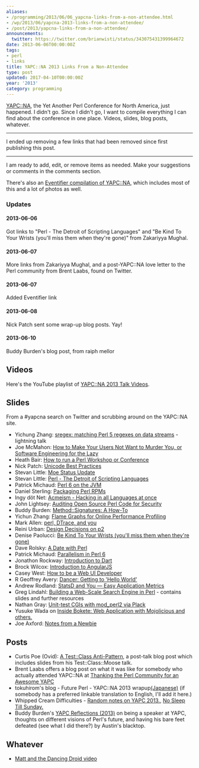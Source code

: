 ```yaml
---
aliases:
- /programming/2013/06/06_yapcna-links-from-a-non-attendee.html
- /wp/2013/06/yapcna-2013-links-from-a-non-attendee/
- /post/2013/yapcna-links-from-a-non-attendee/
announcements:
  twitter: https://twitter.com/brianwisti/status/343075431399964672
date: 2013-06-06T00:00:00Z
tags:
- perl
- links
title: YAPC::NA 2013 Links From a Non-Attendee
type: post
updated: 2017-04-10T00:00:00Z
year: '2013'
category: programming
---
```


[YAPC::NA](http://yapcna.org), the Yet Another Perl Conference for
North America, just happened. I didn't go. Since I didn't go, I want
to compile everything I can find about the conference in one
place. Videos, slides, blog posts, whatever.
<!--more-->

****

I ended up removing a few links that had been removed since first publishing this post.

****

I am ready to add, edit, or remove items as needed. Make your
suggestions or comments in the comments section.

There's also an [Eventifier compilation of YAPC::NA](http://eventifier.co/event/yapc13/), which includes most of this and a lot of photos as well.

### Updates

#### 2013-06-06

Got links to "Perl - The Detroit of Scripting Languages" and "Be Kind
To Your Wrists (you'll miss them when they're gone)" from Zakariyya
Mughal.

#### 2013-06-07

More links from Zakariyya Mughal, and a post-YAPC::NA love letter to
the Perl community from Brent Laabs, found on Twitter.

#### 2013-06-07

Added Eventifier link

#### 2013-06-08

Nick Patch sent some wrap-up blog posts. Yay!

#### 2013-06-10

Buddy Burden's blog post, from raiph mellor

## Videos

Here's the YouTube playlist of [YAPC::NA 2013 Talk Videos](https://www.youtube.com/playlist?list=PLA9_Hq3zhoFy0zej1j4QZtz5awFKXunZX).
	

## Slides

From a #yapcna search on Twitter and scrubbing around on the YAPC::NA site.
        
  * Yichung Zhang: [sregex: matching Perl 5 regexes on data streams](http://agentzh.org/misc/slides/yapc-na-2013-sregex.pdf) - lightning talk
  * Joe McMahon: [ How to Make Your Users Not Want to Murder You, or Software Engineering for the Lazy](http://www.slideshare.net/joe_mcmahon/how-to-make-your-users-not-want-to-murder-you-22396291)
  * Heath Bair: [How to run a Perl Workshop or Conference](https://docs.google.com/presentation/d/1HSnci2xflsStMcktaWKQ_6f5jm3yhl1coUg9tC-8iuQ/edit#slide=id.p)
  * Nick Patch: [Unicode Best Practices](https://speakerdeck.com/patch/unicode-best-practices-in-perl)
  * Stevan Little: [Moe Status Update](https://speakerdeck.com/stevan_little/moe-status-update)
  * Stevan Little: [Perl - The Detroit of Scripting Languages](https://speakerdeck.com/stevan_little/perl-the-detroit-of-scripting-languages)
  * Patrick Michaud: [Perl 6 on the JVM](http://pmichaud.com/2013/pres/yapcna-perljvm/slides/start.html)
  * Daniel Sterling: [Packaging Perl RPMs](https://github.com/eqhmcow/rpm-talk)
  * Ingy döt Net: [Acmeism - Hacking in all Languages at once](https://github.com/ingydotnet/acmeism-yapcna2013-talk)
  * John Lightsey: [Auditing Open Source Perl Code for Security](http://nixnuts.net/YAPCNA-2013-Auditing.pdf)
  * Buddy Burden: [Method::Signatures: A How-To](https://github.com/schwern/method-signatures/blob/master/talks/MShowto.pdf?raw=true)
  * Yichun Zhang: [Flame Graphs for Online Performance Profiling](http://agentzh.org/misc/slides/yapc-na-2013-flame-graphs.pdf)
  * Mark Allen: [perl, DTrace, and you](https://speakerdeck.com/mrallen1/perl-dtrace-and-you)
  * Reini Urban: [Design Decisions on p2](http://perl11.org/p2/p2-yapcna2013.pdf)
  * Denise Paolucci: [Be Kind To Your Wrists (you'll miss them when they're gone)](http://www.slideshare.net/dreamwidth/be-kind-to-your-hands)
  * Dave Rolsky: [A Date with Perl](http://www.houseabsolute.com/presentations/github/a-date-with-perl/)
  * Patrick Michaud: [Parallelism in Perl 6](http://pmichaud.com/2013/pres/yapcna-parall/)
  * Jonathon Rockway: [Introduction to Dart](https://docs.google.com/presentation/d/1hehfYo29jE7K8oXB2v1nncghLKeiINdKmDW-G1Axlxc/edit#slide=id.p)
  * Brock Wilcox: [Introduction to AngularJS](http://thelackthereof.org/docs/talks/2013%20YAPC-NA%20AngularJS/)
  * Casey West: [How to be a Web UI Developer](https://speakerdeck.com/caseywest/how-to-be-a-web-ui-developer)
  * R Geoffrey Avery: [Dancer: Getting to 'Hello World'](http://platypiventures.com/perl/present/to_hello/yapc_madison/001.html)
  * Andrew Rodland: [StatsD and You — Easy Application Metrics](http://cleverdomain.org/yapc-statsd/)
  * Greg Lindahl: [Building a Web-Scale Search Engine in Perl](http://bit.ly/yapcna_blekko_2013) - contains slides and further resources
  * Nathan Gray: [Unit-test CGIs with mod_perl2 via Plack](https://github.com/kolibrie/test-cgi-with-plack)
  * Yusuke Wada on [Inside Bokete: Web Application with Mojolicious and others.](http://www.slideshare.net/yusukebe/inside-bokete-web-application-with-mojolicious-and-others)
  * Joe Axford: [Notes from a Newbie](http://blogs.perl.org/users/j0e/2013/05/notes-from-a-newbie-20-yapcna-2013-austin.html)

## Posts
	
  * Curtis Poe (Ovid): [A Test::Class Anti-Pattern](http://blogs.perl.org/users/ovid/2013/06/a-testclass-anti-pattern.html), a post-talk blog post which includes slides from his Test::Class::Moose talk.
  * Brent Laabs offers a blog post on what it was like for somebody who actually attended YAPC::NA at [Thanking the Perl Community for an Awesome YAPC](http://blog.brentlaabs.com/2013/06/thanking-perl-community-for-awesome-yapc.html)
  * tokuhirom's blog - Future Perl - YAPC::NA 2013 wrapup[(Japanese)](http://blog.64p.org/entry/2013/06/08/124125) (if somebody has a preferred linkable translation to English, I'll add it here.)
  * Whipped Cream Difficulties - [Random notes on YAPC 2013.](http://www.sportsfirings.com/?p=10106), [No Sleep Till Sunday.](http://www.sportsfirings.com/?p=10111)
  * Buddy Burden's [YAPC Reflections (2013)](http://blogs.perl.org/users/buddy_burden/2013/06/yapc-reflections-2013.html) on being a speaker at YAPC, thoughts on different visions of Perl's future, and having his bare feet defeated (see what I did there?) by Austin's blacktop.

## Whatever

  * [Matt and the Dancing Droid video](http://youtu.be/BocdZBqyTqg)


